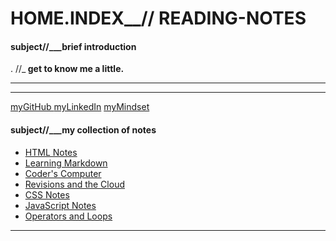 # HOME.INDEX__// READING-NOTES

#### subject//___brief introduction

. //_<b> get to know me a little. </b>
<hr>
<b> </b>
<hr>
<a href="https://github.com/ShaniiB"> myGitHub </a>   <a href=""> myLinkedIn</a>   <a href="https://shaniib.github.io/reading-notes/Notes/growthmindset"> myMindset </a> 


#### subject//___my collection of notes
 <ul>
  <li> <a href="https://shaniib.github.io/reading-notes/Notes/html-notes"> HTML Notes </a> </li>
  <li> <a href="https://shaniib.github.io/reading-notes/Notes/learning-markdown"> Learning Markdown </a> </li>
  <li> <a href="https://shaniib.github.io/reading-notes/Notes/coders-computer"> Coder's Computer </a> </li>
  <li> <a href="https://shaniib.github.io/reading-notes/Notes/revisions-and-the-cloud"> Revisions and the Cloud </a> </li>
  <li> <a href="https://shaniib.github.io/reading-notes/Notes/css-notes"> CSS Notes </a> </li>
  <li> <a href="https://shaniib.github.io/reading-notes/Notes/java-notes"> JavaScript Notes</a> </li>
  <li> <a href="https://shaniib.github.io/reading-notes/Notes/operators-and-loops"> Operators and Loops</a> </li>
 </ul>
 <hr>